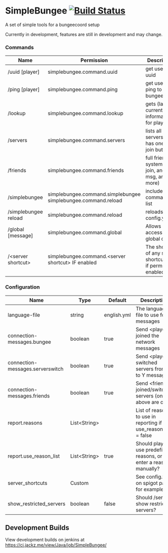 # SimpleBungee [![Build Status](https://ci.jackz.me/view/Java/job/SimpleBungee/badge/icon)](https://ci.jackz.me/view/Java/job/SimpleBungee/)
A set of simple tools for a bungeecoord setup

Currently in development, features are still in development and may change.

### Commands
|  Name               |  Permission                                                     |  Description                                              |
|---------------------|-----------------------------------------------------------------|-----------------------------------------------------------|
| /uuid [player]      | simplebungee.command.uuid                                       | get users uuid                                            |
| /ping [player]      | simplebungee.command.ping                                       | get users ping to bungeecoord                             |
| /lookup <username>  | simplebungee.command.lookup                                     | gets (last, or current) information for player            |
| /servers            | simplebungee.command.servers                                    | lists all servers and has one click join button           |
| /friends            | simplebungee.command.friends                                    | full friend system (can join, and msg, and more)          |
| /simplebungee       | simplebungee.command.simplebungee  simplebungee.command.reload  | includes commands list                                    |
| /simplebungee reload| simplebungee.command.reload                                     | reloads the config.yml                                    |
| /global [message]   | simplebungee.command.global                                     | Allows access to global chat                              |
| /\<server shortcut> | simplebungee.command.\<server shortcut> IF enabled              | The shortcut of any server shortcut, and if perms enabled |

### Configuration

| Name                             |  Type           | Default     |  Description |
|----------------------------------|-----------------|-------------|--------------|
| language-file                    | string          | english.yml | The language file to use for messages
| connection-messages.bungee       | boolean         | true        |  Send \<player> joined the network messages            
| connection-messages.serverswitch | boolean         | true        |  Send \<player> switched servers from X to Y messages            
| connection-messages.friends      | boolean         | true        |  Send \<friend> joined/switched servers (only if above are off)            
| report.reasons                   | List\<String>   |             |  List of reasons to use in reporting if use_reason_list = false
| report.use_reason_list           | List\<String>   | true        |  Should players use predefined reasons, or enter a reason manually?
| server_shortcuts                 | Custom          |             |  See config.yml on spigot page for example
| show_restricted_servers          | boolean         | false       | Should /servers show restricted servers?
## Development Builds
View development builds on jenkins at https://ci.jackz.me/view/Java/job/SimpleBungee/

